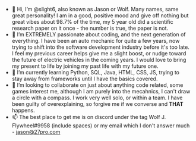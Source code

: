 - 👋 Hi, I’m @slight6, also known as Jason or Wolf. Many names, same great personality! I am in a good, positive mood and give off nothing but great vibes 
     about 98.7% of the time, my 5 year old did a scientific research paper on it once - the number is true, the paper is not. 
- 👀 I’m EXTREMELY passionate about coding, and the next generation of everything. I have been an auto mechanic for quite a few years, now trying to shift
     into the software development industry before it's too late. I feel my previous career helps give me a slight boost, or nudge toward the future of 
     electric vehicles in the coming years. I would love to bring my present to life by joining my past life with my future one. 
- 🌱 I’m currently learning Python, SQL, Java, HTML, CSS, JS, trying to stay away from frameworks until I have the basics covered.
- 💞️ I’m looking to collaborate on just about anything code related, some games interest me, although I am purely into the mecahnics, 
     I can't draw a circle with a compass. I work very well solo, or within a team. I have been guilty of overexplaining, 
     so forgive me if we converse and **THAT** happens. 
- 📫 The best place to get me is on discord under the tag Wolf J. Flywheel#9958 (include spaces) or my email which I don't answer much - jason@27pro.com


<!---
slight6/slight6 is a ✨ special ✨ repository because its `README.md` (this file) appears on your GitHub profile.
You can click the Preview link to take a look at your changes.
--->
